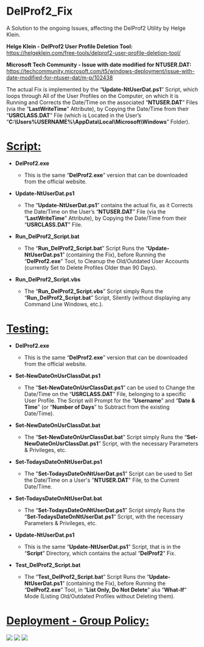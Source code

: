 # **DelProf2_Fix**<br>
A Solution to the ongoing Issues, affecting the DelProf2 Utility by Helge Klein.

**Helge Klein - DelProf2 User Profile Deletion Tool:**<br>
https://helgeklein.com/free-tools/delprof2-user-profile-deletion-tool/

**Microsoft Tech Community - Issue with date modified for NTUSER.DAT:**<br>
https://techcommunity.microsoft.com/t5/windows-deployment/issue-with-date-modified-for-ntuser-dat/m-p/102438

The actual Fix is implemented by the “**Update-NtUserDat.ps1**” Script, which loops through All of the User Profiles on the Computer, on which it is Running and Corrects the Date/Time on the associated “**NTUSER.DAT**” Files (via the “**LastWriteTime**” Attribute), by Copying the Date/Time from their “**USRCLASS.DAT**” File (which is Located in the User’s “**C:\Users\%USERNAME%\AppData\Local\Microsoft\Windows**” Folder).

# <ins>Script:</ins>

- **DelProf2.exe**<br>
  - This is the same “**DelProf2.exe**” version that can be downloaded from the official website.

- **Update-NtUserDat.ps1**<br>
  - The “**Update-NtUserDat.ps1**” contains the actual fix, as it Corrects the Date/Time on the User’s “**NTUSER.DAT**” File (via the “**LastWriteTime**” Attribute), by Copying the Date/Time from their “**USRCLASS.DAT**” File.

- **Run_DelProf2_Script.bat**<br>
  - The “**Run_DelProf2_Script.bat**” Script Runs the “**Update-NtUserDat.ps1**” (containing the Fix), before Running the “**DelProf2.exe**” Tool, to Cleanup the Old/Outdated User Accounts (currently Set to Delete Profiles Older than 90 Days).

- **Run_DelProf2_Script.vbs**<br>
  - The “**Run_DelProf2_Script.vbs**” Script simply Runs the “**Run_DelProf2_Script.bat**” Script, Silently (without displaying any Command Line Windows, etc.).

# <ins>Testing:</ins>

- **DelProf2.exe**<br>
  - This is the same “**DelProf2.exe**” version that can be downloaded from the official website.

- **Set-NewDateOnUsrClassDat.ps1**<br>
  - The “**Set-NewDateOnUsrClassDat.ps1**” can be used to Change the Date/Time on the “**USRCLASS.DAT**” File, belonging to a specific User Profile. The Script will Prompt for the “**Username**” and “**Date & Time**” (or “**Number of Days**” to Subtract from the existing Date/Time).

- **Set-NewDateOnUsrClassDat.bat**<br>
  - The “**Set-NewDateOnUsrClassDat.bat**” Script simply Runs the “**Set-NewDateOnUsrClassDat.ps1**” Script, with the necessary Parameters & Privileges, etc.

- **Set-TodaysDateOnNtUserDat.ps1**<br>
  - The "**Set-TodaysDateOnNtUserDat.ps1**" Script can be used to Set the Date/Time on a User's "**NTUSER.DAT**" File, to the Current Date/Time.

- **Set-TodaysDateOnNtUserDat.bat**<br>
  - The “**Set-TodaysDateOnNtUserDat.ps1**” Script simply Runs the “**Set-TodaysDateOnNtUserDat.ps1**” Script, with the necessary Parameters & Privileges, etc.

- **Update-NtUserDat.ps1**<br>
  - This is the same “**Update-NtUserDat.ps1**” Script, that is in the “**Script**” Directory, which contains the actual “**DelProf2**” Fix.

- **Test_DelProf2_Script.bat**<br>
  - The “**Test_DelProf2_Script.bat**” Script Runs the “**Update-NtUserDat.ps1**” (containing the Fix), before Running the “**DelProf2.exe**” Tool, in “**List Only, Do Not Delete**” aka “**What-If**“ Mode (Listing Old/Outdated Profiles without Deleting them).
 
# <ins>Deployment - Group Policy:</ins>

<img src="https://i.imgur.com/mUmHEHj.png">

<img src="https://i.imgur.com/f7b2Z4r.png">

<img src="https://i.imgur.com/EkyagyP.png">
